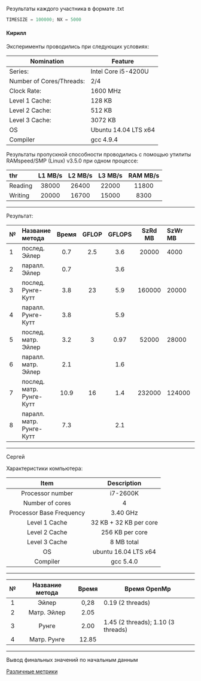 Результаты каждого участника в формате .txt

```c
TIMESIZE = 100000; NX = 5000
```

#### Кирилл

Эксперименты проводились при следующих условиях: 

Nomination              |Feature
------------------------|------------------------
Series:                 |   Intel Core i5-4200U
Number of Cores/Threads:|    2/4
Clock Rate:             |    1600 MHz
Level 1 Cache:          |    128 KB
Level 2 Cache:          |    512 KB
Level 3 Cache:          |    3072 KB
OS                      | Ubuntu 14.04 LTS x64
Compiler                | gcc 4.9.4

Результаты пропускной способности проводились с помощью утилиты RAMspeed/SMP (Linux) v3.5.0
при одном процессе:

thr             | L1 MB/s  | L2 MB/s | L3 MB/s | RAM MB/s|
:---------------|:--------:|:-------:|:-------:|:--------:
Reading         | 38000    | 26400   | 22000   | 11800   |
Writing         |  20000   | 16700   | 15000   | 8300    |

---

Результат:
                   
             
 № |        Название метода         | Время  |GFLOP |GFLOPS|SzRd  MB    |SzWr  MB  | ThrRd MB/s | ThrWr MB/s
---|:-------------------------------|:------:|:----:|:----:|:----------:|:---------|------------|-----------|
 1 |        послед. Эйлер           |0.7     | 2.5  |3.6   |20000       |4000      |28571       |5714       |
 2 |        паралл. Эйлер           |0.7     |      |3.6   |            |          |            |           |
 3 |      послед. Рунге-Кутт        |3.8     | 23   |5.9   |160000      | 20000    |42105       |5263       |
 4 |      паралл. Рунге-Кутт        |3.8     |      |5.9   |            |          |            |           |
 5 |      послед. матр. Эйлер       |3.2     |3     |0.97  |52000       | 28000    | 16250      |8750       |
 6 |      паралл. матр. Эйлер       |2.1     |      |1.6   |            |          |            |           |
 7 |     послед. матр. Рунге-Кутт   |10.9    |16    |1.4   |232000      | 124000   | 21284      |1952       |
 8 |     паралл. матр. Рунге-Кутт   |7.3     |      |2.1   |            |          |            |           |

___

Сергей

Характеристики компьютера:

|           Item           |       Description      |
|:------------------------:|:----------------------:|
|     Processor number     |        i7-2600K        |
|      Number of cores     |            4           |
| Processor Base Frequency |        3.40 GHz        |
|       Level 1 Cache      | 32 KB + 32 KB per core |
|       Level 2 Cache      |     256 KB per core    |
|       Level 3 Cache      |       8 MB total       |
|            OS            |  ubuntu 16.04 LTS x64  |
|         Compiler         |        gcc 5.4.0       |
---
| № | Название метода | Время | Время OpenMp                       |
|:-:|:---------------:|:-----:|------------------------------------|
| 1 | Эйлер           |  0,28 | 0.19 (2 threads)                   |
| 2 | Матр. Эйлер     |  2.05 |                                    |
| 3 | Рунге           |  2.00 | 1.45 (2 threads); 1.10 (3 threads) |
| 4 | Матр. Рунге     | 12.85 |                                    |
---
Вывод финальных значений по начальным данным

[Различные метрики](https://habrahabr.ru/post/101338/)
